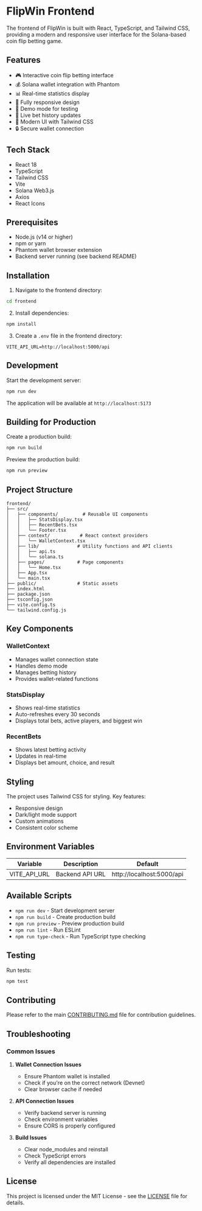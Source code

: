 # FlipWin Frontend

The frontend of FlipWin is built with React, TypeScript, and Tailwind CSS, providing a modern and responsive user interface for the Solana-based coin flip betting game.

## Features

- 🎮 Interactive coin flip betting interface
- 💰 Solana wallet integration with Phantom
- 📊 Real-time statistics display
- 📱 Fully responsive design
- 🎯 Demo mode for testing
- 🔄 Live bet history updates
- 🎨 Modern UI with Tailwind CSS
- 🔒 Secure wallet connection

## Tech Stack

- React 18
- TypeScript
- Tailwind CSS
- Vite
- Solana Web3.js
- Axios
- React Icons

## Prerequisites

- Node.js (v14 or higher)
- npm or yarn
- Phantom wallet browser extension
- Backend server running (see backend README)

## Installation

1. Navigate to the frontend directory:
```bash
cd frontend
```

2. Install dependencies:
```bash
npm install
```

3. Create a `.env` file in the frontend directory:
```env
VITE_API_URL=http://localhost:5000/api
```

## Development

Start the development server:
```bash
npm run dev
```

The application will be available at `http://localhost:5173`

## Building for Production

Create a production build:
```bash
npm run build
```

Preview the production build:
```bash
npm run preview
```

## Project Structure

```
frontend/
├── src/
│   ├── components/         # Reusable UI components
│   │   ├── StatsDisplay.tsx
│   │   ├── RecentBets.tsx
│   │   └── Footer.tsx
│   ├── context/           # React context providers
│   │   └── WalletContext.tsx
│   ├── lib/              # Utility functions and API clients
│   │   ├── api.ts
│   │   └── solana.ts
│   ├── pages/            # Page components
│   │   └── Home.tsx
│   ├── App.tsx
│   └── main.tsx
├── public/               # Static assets
├── index.html
├── package.json
├── tsconfig.json
├── vite.config.ts
└── tailwind.config.js
```

## Key Components

### WalletContext
- Manages wallet connection state
- Handles demo mode
- Manages betting history
- Provides wallet-related functions

### StatsDisplay
- Shows real-time statistics
- Auto-refreshes every 30 seconds
- Displays total bets, active players, and biggest win

### RecentBets
- Shows latest betting activity
- Updates in real-time
- Displays bet amount, choice, and result

## Styling

The project uses Tailwind CSS for styling. Key features:
- Responsive design
- Dark/light mode support
- Custom animations
- Consistent color scheme

## Environment Variables

| Variable | Description | Default |
|----------|-------------|---------|
| VITE_API_URL | Backend API URL | http://localhost:5000/api |

## Available Scripts

- `npm run dev` - Start development server
- `npm run build` - Create production build
- `npm run preview` - Preview production build
- `npm run lint` - Run ESLint
- `npm run type-check` - Run TypeScript type checking

## Testing

Run tests:
```bash
npm test
```

## Contributing

Please refer to the main [CONTRIBUTING.md](../CONTRIBUTING.md) file for contribution guidelines.

## Troubleshooting

### Common Issues

1. **Wallet Connection Issues**
   - Ensure Phantom wallet is installed
   - Check if you're on the correct network (Devnet)
   - Clear browser cache if needed

2. **API Connection Issues**
   - Verify backend server is running
   - Check environment variables
   - Ensure CORS is properly configured

3. **Build Issues**
   - Clear node_modules and reinstall
   - Check TypeScript errors
   - Verify all dependencies are installed

## License

This project is licensed under the MIT License - see the [LICENSE](../LICENSE) file for details. 